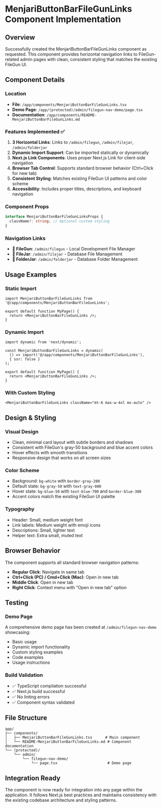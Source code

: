 # MenjariButtonBarFileGunLinks Component Implementation

## Overview
Successfully created the MenjariButtonBarFileGunLinks component as requested. This component provides horizontal navigation links to FileGun-related admin pages with clean, consistent styling that matches the existing FileGun UI.

## Component Details

### Location
- **File**: `/app/components/MenjariButtonBarFileGunLinks.tsx`
- **Demo Page**: `/app/(protected)/admin/filegun-nav-demo/page.tsx`
- **Documentation**: `/app/components/README-MenjariButtonBarFileGunLinks.md`

### Features Implemented ✅
1. **3 Horizontal Links**: Links to `/admin/filegun`, `/admin/filejar`, `/admin/folderjar`
2. **Dynamic Import Support**: Can be imported statically or dynamically
3. **Next.js Link Components**: Uses proper Next.js Link for client-side navigation
4. **Browser Tab Control**: Supports standard browser behavior (Ctrl+Click for new tab)
5. **Consistent Styling**: Matches existing FileGun UI patterns and color scheme
6. **Accessibility**: Includes proper titles, descriptions, and keyboard navigation

### Component Props
```typescript
interface MenjariButtonBarFileGunLinksProps {
  className?: string; // Optional custom styling
}
```

### Navigation Links
- **🔫 FileGun**: `/admin/filegun` - Local Development File Manager
- **📄 FileJar**: `/admin/filejar` - Database File Management  
- **📁 FolderJar**: `/admin/folderjar` - Database Folder Management

## Usage Examples

### Static Import
```tsx
import MenjariButtonBarFileGunLinks from '@/app/components/MenjariButtonBarFileGunLinks';

export default function MyPage() {
  return <MenjariButtonBarFileGunLinks />;
}
```

### Dynamic Import
```tsx
import dynamic from 'next/dynamic';

const MenjariButtonBarFileGunLinks = dynamic(
  () => import('@/app/components/MenjariButtonBarFileGunLinks'),
  { ssr: false }
);

export default function MyPage() {
  return <MenjariButtonBarFileGunLinks />;
}
```

### With Custom Styling
```tsx
<MenjariButtonBarFileGunLinks className="mt-6 max-w-4xl mx-auto" />
```

## Design & Styling

### Visual Design
- Clean, minimal card layout with subtle borders and shadows
- Consistent with FileGun's gray-50 background and blue accent colors
- Hover effects with smooth transitions
- Responsive design that works on all screen sizes

### Color Scheme
- Background: `bg-white` with `border-gray-200`
- Default state: `bg-gray-50` with `text-gray-800`
- Hover state: `bg-blue-50` with `text-blue-700` and `border-blue-300`
- Accent colors match the existing FileGun UI palette

### Typography
- Header: Small, medium weight font
- Link labels: Medium weight with emoji icons
- Descriptions: Small, lighter text
- Helper text: Extra small, muted text

## Browser Behavior

The component supports all standard browser navigation patterns:
- **Regular Click**: Navigate in same tab
- **Ctrl+Click (PC) / Cmd+Click (Mac)**: Open in new tab
- **Middle Click**: Open in new tab
- **Right Click**: Context menu with "Open in new tab" option

## Testing

### Demo Page
A comprehensive demo page has been created at `/admin/filegun-nav-demo` showcasing:
- Basic usage
- Dynamic import functionality
- Custom styling examples
- Code examples
- Usage instructions

### Build Validation
- ✅ TypeScript compilation successful
- ✅ Next.js build successful
- ✅ No linting errors
- ✅ Component syntax validated

## File Structure
```
app/
├── components/
│   ├── MenjariButtonBarFileGunLinks.tsx      # Main component
│   └── README-MenjariButtonBarFileGunLinks.md # Component documentation
└── (protected)/
    └── admin/
        └── filegun-nav-demo/
            └── page.tsx                       # Demo page
```

## Integration Ready
The component is now ready for integration into any page within the application. It follows Next.js best practices and maintains consistency with the existing codebase architecture and styling patterns.